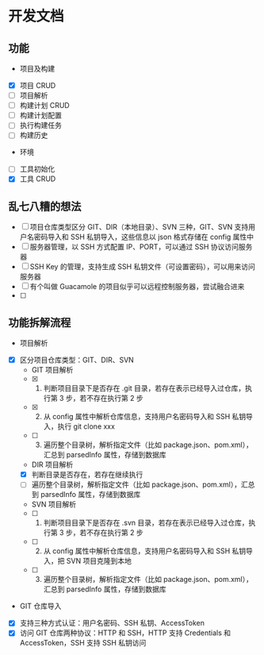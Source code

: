 # 开发文档

## 功能
- 项目及构建
- [x] 项目 CRUD 
- [ ] 项目解析
- [ ] 构建计划 CRUD
- [ ] 构建计划配置
- [ ] 执行构建任务
- [ ] 构建历史
- 环境
- [ ] 工具初始化
- [x] 工具 CRUD

## 乱七八糟的想法
- [ ] 项目仓库类型区分 GIT、DIR（本地目录）、SVN 三种，GIT、SVN 支持用户名密码导入和 SSH 私钥导入，这些信息以 json 格式存储在 config 属性中
- [ ] 服务器管理，以 SSH 方式配置 IP、PORT，可以通过 SSH 协议访问服务器
- [ ] SSH Key 的管理，支持生成 SSH 私钥文件（可设置密码），可以用来访问服务器
- [ ] 有个叫做 Guacamole 的项目似乎可以远程控制服务器，尝试融合进来
- [ ] 

## 功能拆解流程
- 项目解析
- [x] 区分项目仓库类型：GIT、DIR、SVN
    - GIT 项目解析
    - [x] 1. 判断项目目录下是否存在 .git 目录，若存在表示已经导入过仓库，执行第 3 步，若不存在执行第 2 步
    - [x] 2. 从 config 属性中解析仓库信息，支持用户名密码导入和 SSH 私钥导入，执行 git clone xxx
    - [ ] 3. 遍历整个目录树，解析指定文件（比如 package.json、pom.xml），汇总到 parsedInfo 属性，存储到数据库
    - DIR 项目解析
    - [x] 判断目录是否存在，若存在继续执行
    - [ ] 遍历整个目录树，解析指定文件（比如 package.json、pom.xml），汇总到 parsedInfo 属性，存储到数据库
    - SVN 项目解析
    - [ ] 1. 判断项目目录下是否存在 .svn 目录，若存在表示已经导入过仓库，执行第 3 步，若不存在执行第 2 步
    - [ ] 2. 从 config 属性中解析仓库信息，支持用户名密码导入和 SSH 私钥导入，把 SVN 项目克隆到本地
    - [ ] 3. 遍历整个目录树，解析指定文件（比如 package.json、pom.xml），汇总到 parsedInfo 属性，存储到数据库
- GIT 仓库导入
- [x] 支持三种方式认证：用户名密码、SSH 私钥、AccessToken
- [x] 访问 GIT 仓库两种协议：HTTP 和 SSH，HTTP 支持 Credentials 和 AccessToken，SSH 支持 SSH 私钥访问